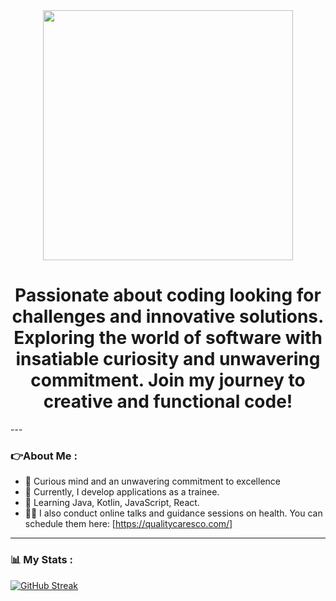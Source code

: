 <div id="header" align="center">
   <img src="https://media.giphy.com/media/26tn33aiTi1jkl6H6/giphy.gif?cid=790b7611kmkpdgea4s60kxec9nwj8q7e6lxsyyc4wkampsu7&ep=v1_gifs_search&rid=giphy.gif&ct=g" width="400" />
   <h1 align="center>Hi ✌️​, im MakDev</h1>
   </h3 align="center">Passionate about coding looking for challenges and innovative solutions. Exploring the world of software with insatiable curiosity and unwavering commitment. Join my journey to creative and functional code!
   </h3>
</div>
---

### 👉​About Me :

- ​📱​ Curious mind and an unwavering commitment to excellence
- ​📱​ Currently, I develop applications as a trainee.
- ​📱​ Learning Java, Kotlin, JavaScript, React.
- ​👨‍⚕️​​ I also conduct online talks and guidance sessions on health. You can schedule them here: [https://qualitycaresco.com/]

---

### 📊​ My Stats :

[![GitHub Streak](https://github-readme-streak-stats.herokuapp.com?user=MakDev&theme=dark)](https://git.io/streak-stats)
